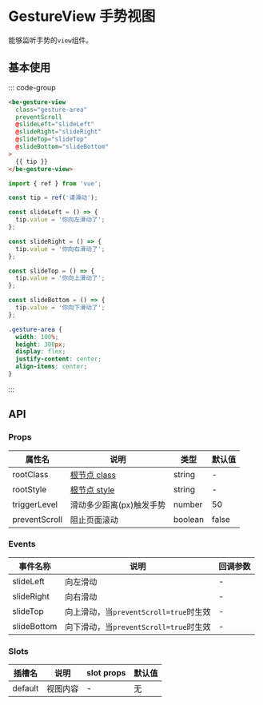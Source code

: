 # GestureView 手势视图

能够监听手势的`view`组件。

## 基本使用

::: code-group

```html [template]
<be-gesture-view
  class="gesture-area"
  preventScroll
  @slideLeft="slideLeft"
  @slideRight="slideRight"
  @slideTop="slideTop"
  @slideBottom="slideBottom"
>
  {{ tip }}
</be-gesture-view>
```

```ts [script]
import { ref } from 'vue';

const tip = ref('请滑动');

const slideLeft = () => {
  tip.value = '你向左滑动了';
};

const slideRight = () => {
  tip.value = '你向右滑动了';
};

const slideTop = () => {
  tip.value = '你向上滑动了';
};

const slideBottom = () => {
  tip.value = '你向下滑动了';
};
```

```scss [style scoped]
.gesture-area {
  width: 100%;
  height: 300px;
  display: flex;
  justify-content: center;
  align-items: center;
}
```

:::

<ExampleIframe url="/pages/gestureView/basic" height="250px"></ExampleIframe>

## API

### Props

| 属性名        | 说明                                     | 类型    | 默认值 |
| ------------- | ---------------------------------------- | ------- | ------ |
| rootClass     | [根节点 class](/note#组件如何自定义样式) | string  | -      |
| rootStyle     | [根节点 style](/note#组件如何自定义样式) | string  | -      |
| triggerLevel  | 滑动多少距离(px)触发手势                 | number  | 50     |
| preventScroll | 阻止页面滚动                             | boolean | false  |

### Events

| 事件名称    | 说明                                   | 回调参数 |
| ----------- | -------------------------------------- | -------- |
| slideLeft   | 向左滑动                               | -        |
| slideRight  | 向右滑动                               | -        |
| slideTop    | 向上滑动，当`preventScroll=true`时生效 | -        |
| slideBottom | 向下滑动，当`preventScroll=true`时生效 | -        |

### Slots

| 插槽名  | 说明     | slot props | 默认值 |
| ------- | -------- | ---------- | ------ |
| default | 视图内容 | -          | 无     |

<script setup lang="ts">
import ExampleIframe from "../src/ExampleIframe.vue";
</script>
